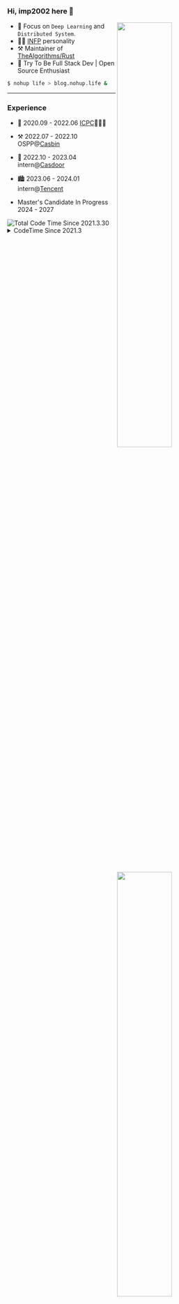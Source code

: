### Hi, imp2002 here 👋

[<img align="right" width="50%" src="https://readme-card.imp2002.com/api?username=imp2002&show_icons=true&icon_color=CE1D2D&text_color=718096&bg_color=ffffff&hide_title=true" />](https://metrics.lecoq.io/imp2002?template=classic)

- 🌱 Focus on `Deep Learning` and `Distributed System`.
- 👨‍🔬 [INFP](https://www.16personalities.com/infp-personality) personality
- ⚒️ Maintainer of [TheAlgorithms/Rust](https://github.com/TheAlgorithms/Rust)
- 🔭 Try To Be Full Stack Dev | Open Source Enthusiast

```sh
$ nohup life > blog.nohup.life &
```
---

### Experience
<img width="50%" align="right" src="https://readme-card.imp2002.com/api/wakatime?username=imp2002&range=last_7_days&layout=compact&langs_count=8&show_icons=true&icon_color=CE1D2D&text_color=718096&bg_color=ffffff&custom_title=CodeTime%20Over%20Last%207%20Days"/>

- 🥉 2020.09 - 2022.06 [ICPC](https://icpc.global/regionals/abouticpc)💭💡🎈 
- ⚒️ 2022.07 - 2022.10 OSPP@[Casbin](https://github.com/casbin)
- 🌆 2022.10 - 2023.04 intern@[Casdoor](https://github.com/casbin/casdoor)
- 🏙️ 2023.06 - 2024.01 intern@[Tencent](https://github.com/Tencent)
  
- Master's Candidate In Progress 2024 - 2027

<img src="https://wakatime.com/badge/user/70400143-077f-46cf-9ac2-ac211b28f700.svg" title="Total Code Time Since 2021.3.30"/>


<details><summary>CodeTime Since 2021.3</summary>
<img align="center" width="90%" src="https://wakatime.com/share/@imp2002/205976b6-e11c-436e-894b-d68a6eaeddf9.svg"></img>
</details>

